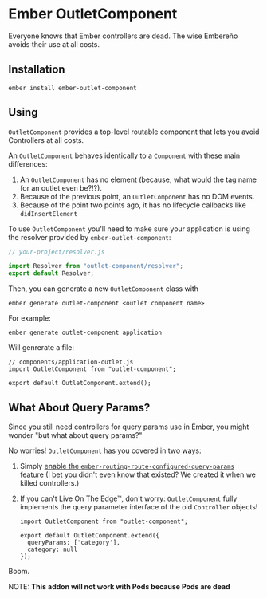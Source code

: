 # Ember OutletComponent

Everyone knows that Ember controllers are dead. The wise Embereño avoids their use at all costs.

## Installation

```
ember install ember-outlet-component
```

## Using

`OutletComponent` provides a top-level routable component that lets you avoid Controllers at all costs.

An `OutletComponent` behaves identically to a `Component` with these main differences:

  1. An `OutletComponent` has no element (because, what would the tag name for an outlet even be?!?).
  2. Because of the previous point, an `OutletComponent` has no DOM events.
  3. Because of the point two points ago, it has no lifecycle callbacks like `didInsertElement`

To use `OutletComponent` you'll need to make sure your application is using the resolver provided by `ember-outlet-component`:

```javascript
// your-project/resolver.js

import Resolver from "outlet-component/resolver";
export default Resolver;

```

Then, you can generate a new `OutletComponent` class with

```
ember generate outlet-component <outlet component name>
```

For example:

```
ember generate outlet-component application
```

Will genrerate a file:


```
// components/application-outlet.js
import OutletComponent from "outlet-component";

export default OutletComponent.extend();
```

## What About Query Params?
Since you still need controllers for query params use in Ember, you might wonder "but what about query params?"

No worries! `OutletComponent` has you covered in two ways:

1. Simply [enable the `ember-routing-route-configured-query-params` feature](https://github.com/emberjs/ember.js/blob/bc78f0c6c2a3c05ef9f11e2de3736f4dc5568f5d/features.json#L5) (I bet you didn't even know that existed? We created it when we killed controllers.)
1. If you can't Live On The Edge™, don't worry: `OutletComponent` fully implements the query parameter interface of the old `Controller` objects!

    ```
    import OutletComponent from "outlet-component";

    export default OutletComponent.extend({
      queryParams: ['category'],
      category: null
    });
    ```
Boom.

NOTE: **This addon will not work with Pods because Pods are dead**
